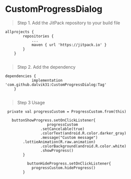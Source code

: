 # CustomProgressDialog

> Step 1. Add the JitPack repository to your build file


```
allprojects {
		repositories {
			...
			maven { url 'https://jitpack.io' }
		}
	}
  
  ```
> Step 2. Add the dependency

```
dependencies {
	        implementation 'com.github.dalvik31:CustomProgressDialog:Tag'
	}
  
  ```
  
> Step 3 Usage

```
 private val progressCustom = ProgressCustom.from(this)
 
   buttonShowProgress.setOnClickListener{
                   progressCustom
                .setCancelable(true)
                .colorText(android.R.color.darker_gray)
                .message("Custom message")
		.lottieAnimation(R.raw.animation)
                .colorBackground(android.R.color.white)
                .showProgress()
        }
        
          buttonHideProgress.setOnClickListener{
            progressCustom.hideProgress()
        }
 
 ```


